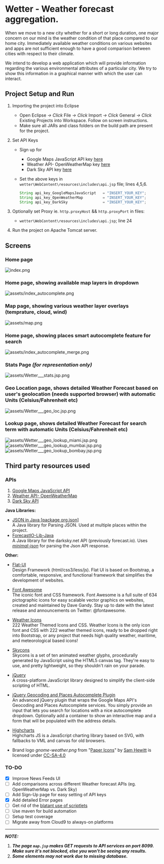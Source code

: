 # Wetter - Weather forecast aggregation.

When we move to a new city whether for a short or long duration, one major concern on our mind is the weather condition of that place compared to our home city. Immediately available weather conditions on various websites and apps are not sufficient enough to have a good comparison between cities with respect to their climate.

We intend to develop a web application which will provide information regarding the various environmental attributes of a particular city. We try to show this information in a graphical manner with which the user can interact.

## Project Setup and Run
1. Importing the project into Eclipse
   - Open Eclipse *-> Click* File *-> Click* Import *-> Click* General *-> Click* Existing Projects into Workspace. Follow on screen instructions.
   - Make sure all JARs and class folders on the build path are present for the project.
2. Set API Keys
   - Sign up for 
      - Google Maps JavaScript API key [here](https://accounts.google.com/ServiceLogin?passive=true&continue=https%3A%2F%2Fdevelopers.google.com%2Fmaps%2Fdocumentation%2Fjavascript%2F&service=ahsid#identifier)
      - Weather API- OpenWeatherMap key [here](https://home.openweathermap.org/users/sign_up)
      - Dark Sky API key [here](https://darksky.net/dev/register)
   - Set the above keys in `wetter\WebContent\resources\includes\api.jsp` file; lines 4,5,6.
     
     ```Java
     String api_key_GoogleMapsJavaScript   = "INSERT_YOUR_KEY";
     String api_key_OpenWeatherMap         = "INSERT_YOUR_KEY";
     String api_key_DarkSky                = "INSERT_YOUR_KEY";
     ```
3. Optionally set Proxy ie. `http.proxyHost` && `http.proxyPort` in files:
   - `wetter\WebContent\resources\includes\api.jsp`; line 24

4. Run the project on Apache Tomcat server.

## Screens

### Home page
![index.png](https://gitlab.com/user501254/Wetter/raw/b80b165a57036319d80d3e59919c3fa1a4719eb7/assets/index.png)  
  

### Home page, showing available map layers in dropdown
![assets/index_autocomplete.png](https://gitlab.com/user501254/Wetter/raw/b80b165a57036319d80d3e59919c3fa1a4719eb7/assets/index_maps.png)  
  

### Map page, showing various weather layer overlays (temprature, cloud, wind)
![assets/map.png](https://gitlab.com/user501254/Wetter/raw/b80b165a57036319d80d3e59919c3fa1a4719eb7/assets/map.png)  
  

### Home page, showing places smart autocomplete feature for search
![assets/index_autocomplete_merge.png](https://gitlab.com/user501254/Wetter/raw/b80b165a57036319d80d3e59919c3fa1a4719eb7/assets/index_autocomplete_merge.png)  
  

### Stats Page _(for representation only)_
![assets/Wetter___stats.jsp.png](https://gitlab.com/user501254/Wetter/raw/b80b165a57036319d80d3e59919c3fa1a4719eb7/assets/Wetter___stats.jsp.png)  
  

### Geo Location page, shows detailed Weather Forecast based on user's geolocation (needs supported browser) with automatic Units (Celsius/Fahrenheit etc)
![assets/Wetter___geo_loc.jsp.png](https://gitlab.com/user501254/Wetter/raw/b80b165a57036319d80d3e59919c3fa1a4719eb7/assets/Wetter___geo_loc.jsp.png)  
  

### Lookup page, shows detailed Weather Forecast for search term with automatic Units (Celsius/Fahrenheit etc)
![assets/Wetter___geo_lookup_miami.jsp.png ](https://gitlab.com/user501254/Wetter/raw/b80b165a57036319d80d3e59919c3fa1a4719eb7/assets/Wetter___geo_lookup_miami.jsp.png)  
![assets/Wetter___geo_lookup_mumbai.jsp.png ](https://gitlab.com/user501254/Wetter/raw/b80b165a57036319d80d3e59919c3fa1a4719eb7/assets/Wetter___geo_lookup_mumbai.jsp.png)  
![assets/Wetter___geo_lookup_bombay.jsp.png ](https://gitlab.com/user501254/Wetter/raw/b80b165a57036319d80d3e59919c3fa1a4719eb7/assets/Wetter___geo_lookup_bombay.jsp.png)  


## Third party resources used
### APIs 
1. [Google Maps JavaScript API](https://developers.google.com/maps/documentation/javascript/)
2. [Weather API- OpenWeatherMap](https://openweathermap.org/api)
3. [Dark Sky API](https://darksky.net/dev/)


**Java Libraries:**

- [JSON in Java [package org.json]](https://github.com/stleary/JSON-java)  
A Java library for Parsing JSON. Used at multiple places within the project.
- [ForecastIO-Lib-Java](https://github.com/dvdme/forecastio-lib-java)  
A Java library for the darksky.net API (previously forecast.io). Uses *[minimal-json](https://github.com/ralfstx/minimal-json)* for parsing the Json API response.


**Other:**

- [Flat-UI](https://github.com/designmodo/Flat-UI/)  
Design Framework (html/css3/less/js). Flat UI is based on Bootstrap, a comfortable, responsive, and functional framework that simplifies the development of websites.

- [Font Awesome](https://github.com/FortAwesome/Font-Awesome)  
The iconic font and CSS framework.
Font Awesome is a full suite of 634 pictographic icons for easy scalable vector graphics on websites, created and maintained by Dave Gandy. Stay up to date with the latest release and announcements on Twitter: @fontawesome.

- [Weather Icons](https://github.com/erikflowers/weather-icons)  
222 Weather Themed Icons and CSS.
Weather Icons is the only icon font and CSS with 222 weather themed icons, ready to be dropped right into Bootstrap, or any project that needs high quality weather, maritime, and meteorological based icons!

- [Skycons](https://github.com/torryharris/Skycons)  
Skycons is a set of ten animated weather glyphs, procedurally generated by JavaScript using the HTML5 canvas tag. They're easy to use, and pretty lightweight, so they shouldn't rain on your parade.

- [jQuery](https://github.com/jquery/jquery)  
A cross-platform JavaScript library designed to simplify the client-side scripting of HTML.

- [jQuery Geocoding and Places Autocomplete Plugin](https://github.com/ubilabs/geocomplete)  
An advanced jQuery plugin that wraps the Google Maps API's Geocoding and Places Autocomplete services. You simply provide an input that lets you search for locations with a nice autocomplete dropdown. Optionally add a container to show an interactive map and a form that will be populated with the address details.

- [Highcharts](https://github.com/highcharts/highcharts)  
Highcharts JS is a JavaScript charting library based on SVG, with fallbacks to VML and canvas for old browsers.

- Brand logo _gnome-weather.png_ from "[Paper Icons](http://snwh.org/paper/icons)" by [Sam Hewitt](http://samuelhewitt.com/) is licensed under [CC-SA-4.0](http://creativecommons.org/licenses/by-sa/4.0/)  


### TO-DO
- [x] Improve News Feeds UI
- [ ] Add comparisons across different Weather forecast APIs (eg. OpenWeatherMap vs. Dark Sky)
- [ ] Add Sign-Up page for easy setting of API keys
- [x] Add detailed Error pages
- [ ] Get rid of the [blatant use of scriptlets](https://stackoverflow.com/a/3180202/2534513)
- [ ] Use maven for build automation
- [ ] Setup test coverage
- [ ] Migrate away from Cloud9 to always-on platforms

___

**_NOTE:_**  
1. **_The page `map.jsp` makes GET requests to API services on port 8099. Make sure it's not blocked, else you won't be seeing any results._**  
2. **_Some elements may not work due to missing database._**

